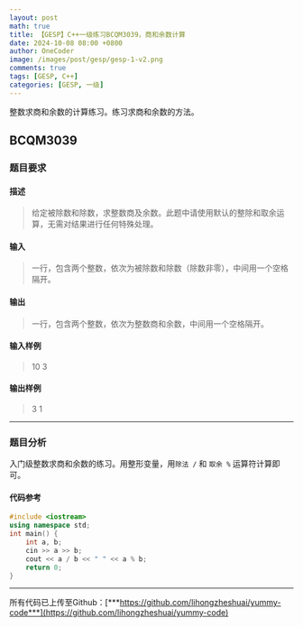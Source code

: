 ```yaml
---
layout: post
math: true
title: 【GESP】C++一级练习BCQM3039，商和余数计算
date: 2024-10-08 08:00 +0800
author: OneCoder
image: /images/post/gesp/gesp-1-v2.png
comments: true
tags: [GESP, C++]
categories: [GESP, 一级]
---
```

整数求商和余数的计算练习。练习求商和余数的方法。

<!--more-->

## BCQM3039

### 题目要求

#### 描述

>给定被除数和除数，求整数商及余数。此题中请使用默认的整除和取余运算，无需对结果进行任何特殊处理。

#### 输入

>一行，包含两个整数，依次为被除数和除数（除数非零），中间用一个空格隔开。

#### 输出

>一行，包含两个整数，依次为整数商和余数，中间用一个空格隔开。

#### 输入样例

>10 3

#### 输出样例

>3 1

---

### 题目分析

入门级整数求商和余数的练习。用整形变量，用`除法 /` 和 `取余 %` 运算符计算即可。

#### 代码参考

```cpp
#include <iostream>
using namespace std;
int main() {
    int a, b;
    cin >> a >> b;
    cout << a / b << " " << a % b;
    return 0;
}
```

---

所有代码已上传至Github：[***https://github.com/lihongzheshuai/yummy-code***](https://github.com/lihongzheshuai/yummy-code)
